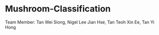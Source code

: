 # Mushroom-Classification
Team Member: Tan Wei Siong, Nigel Lee Jian Hse, Tan Teoh Xin Ee, Tan Yi Hong
